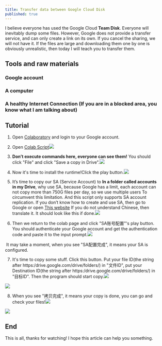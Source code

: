 ```yaml
---
title: Transfer data between Google Cloud Disk
published: true
---
```


I believe everyone has used the Google Cloud **Team Disk**. Everyone will inevitably dump some files. However, Google does not provide a transfer service, and can only create a link on its own. If you cancel the sharing, we will not have it. If the files are large and downloading them one by one is obviously unrealistic, then today I will teach you to transfer them.

## Tools and raw materials

### Google account

### A computer

### A healthy Internet Connection (If you are in a blocked area, you know what I am talking about)

## Tutorial

1. Open [Colaboratory](https://colab.research.google.com) and login to your Google account.
2. Open [Colab Script](https://colab.research.google.com/drive/1i1W9nAzgiDtfA_rmTBcpMpwxVUhwgLsq)![](https://cdn.jsdelivr.net/gh/orange2008/IMGBED/assets/20200709173849.png)

3. **Don’t execute commands here, everyone can see them!** You should click "File" and click "Save a copy in Drive".![](https://cdn.jsdelivr.net/gh/orange2008/IMGBED/assets/20200709174220.png)

4. Now it's time to install the runtime!Click the play button.![](https://cdn.jsdelivr.net/gh/orange2008/IMGBED/assets/20200709174409.png)

5. It’s time to copy our SA (Service Account) to **In a folder called accounts in my Drive**, why use SA, because Google has a limit, each account can not copy more than 750G files per day, so we use multiple users To circumvent this limitation. And this script only supports SA account replication. If you don’t know how to create and use SA, then go to Google or open [This website]([https://github.com/xyou365/AutoRclone](https://gsuitems.com/index.php/archives/13/#步骤2生成serviceaccounts)) If you do not understand Chinese, then translate it. It should look like this if done.![](https://cdn.jsdelivr.net/gh/orange2008/IMGBED/assets/20200709174949.png)

6. Then we return to the colab page and click "SA账号配置"'s play button. You should authenticate your Google account and get the authentication code and paste it to the input prompt.![](https://cdn.jsdelivr.net/gh/orange2008/IMGBED/assets/20200709175239.png)

​        It may take a moment, when you see "SA配置完成", it means            your SA is configured.

7. It's time to copy some stuff. Click this button. Put your file ID(the string after https:/drive.google.com/drive/folders/) in "文件ID", put your Destination ID(the string after https:/drive.google.com/drive/folders/) in "目标ID". Then the program should start copy.![](https://cdn.jsdelivr.net/gh/orange2008/IMGBED/assets/20200709175604.png)

![](https://cdn.jsdelivr.net/gh/orange2008/IMGBED/assets/20200709175848.png)

8. When you see "拷贝完成", it means your copy is done, you can go and check your files!![](https://cdn.jsdelivr.net/gh/orange2008/IMGBED/assets/20200709180022.png)

![](https://cdn.jsdelivr.net/gh/orange2008/IMGBED/assets/20200709180119.png)



## End

This is all, thanks for watching! I hope this article can help you something.